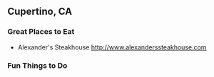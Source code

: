 ## Cupertino, CA

### Great Places to Eat

* Alexander's Steakhouse
http://www.alexanderssteakhouse.com


### Fun Things to Do